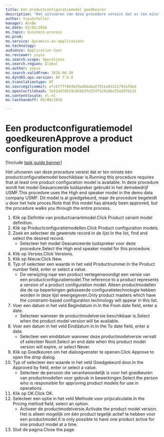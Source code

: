 ```yaml
--- 
title: Een productconfiguratiemodel goedkeuren
description: "Het uitvoeren van deze procedure vereist dat er ten minste één productconfiguratiemodel beschikbaar is."
author: YuyuScheller
manager: AnnBe
ms.date: 03/02/2016
ms.topic: business-process
ms.prod: 
ms.service: dynamics-ax-applications
ms.technology: 
audience: Application User
ms.reviewer: yuyus
ms.search.scope: Operations
ms.search.region: Global
ms.author: yuyus
ms.search.validFrom: 2016-06-30
ms.dyn365.ops.version: AX 7.0.0
ms.translationtype: HT
ms.sourcegitcommit: efcb77ff883b29a4bbaba27551e02311742afbbd
ms.openlocfilehash: 5a514d7d524c055b3fe37df524186c55a26fb233
ms.contentlocale: nl-nl
ms.lasthandoff: 05/08/2018

---
```

# <a name="approve-a-product-configuration-model"></a><span data-ttu-id="d2d40-103">Een productconfiguratiemodel goedkeuren</span><span class="sxs-lookup"><span data-stu-id="d2d40-103">Approve a product configuration model</span></span>

[!include [task guide banner](../../includes/task-guide-banner.md)]

<span data-ttu-id="d2d40-104">Het uitvoeren van deze procedure vereist dat er ten minste één productconfiguratiemodel beschikbaar is.</span><span class="sxs-lookup"><span data-stu-id="d2d40-104">Running this procedure requires that at least one product configuration model is available.</span></span> <span data-ttu-id="d2d40-105">In deze procedure wordt het model Geavanceerde luidspreker gebruikt in het demobedrijf USMF.</span><span class="sxs-lookup"><span data-stu-id="d2d40-105">This procedure uses the High end speaker model in the demo data company USMF.</span></span> <span data-ttu-id="d2d40-106">Dit model is al goedgekeurd, maar de procedure begeleidt u door het hele proces.</span><span class="sxs-lookup"><span data-stu-id="d2d40-106">Note that this model has already been approved, but the procedure walks you through the entire process.</span></span>

1. <span data-ttu-id="d2d40-107">Klik op Definitie van productvariantmodel.</span><span class="sxs-lookup"><span data-stu-id="d2d40-107">Click Product variant model definition.</span></span>
2. <span data-ttu-id="d2d40-108">Klik op Productconfiguratiemodellen.</span><span class="sxs-lookup"><span data-stu-id="d2d40-108">Click Product configuration models.</span></span>
3. <span data-ttu-id="d2d40-109">Zoek en selecteer de gewenste record in de lijst.</span><span class="sxs-lookup"><span data-stu-id="d2d40-109">In the list, find and select the desired record.</span></span>
    * <span data-ttu-id="d2d40-110">Selecteer het model Geavanceerde luidspreker voor deze procedure.</span><span class="sxs-lookup"><span data-stu-id="d2d40-110">Select the High end speaker model for this procedure.</span></span>  
4. <span data-ttu-id="d2d40-111">Klik op Versies.</span><span class="sxs-lookup"><span data-stu-id="d2d40-111">Click Versions.</span></span>
5. <span data-ttu-id="d2d40-112">Klik op Nieuw.</span><span class="sxs-lookup"><span data-stu-id="d2d40-112">Click New.</span></span>
6. <span data-ttu-id="d2d40-113">Typ of selecteer een waarde in het veld Productnummer.</span><span class="sxs-lookup"><span data-stu-id="d2d40-113">In the Product number field, enter or select a value.</span></span>
    * <span data-ttu-id="d2d40-114">De verwijzing naar een product vertegenwoordigt een versie van een productconfiguratiemodel.</span><span class="sxs-lookup"><span data-stu-id="d2d40-114">The reference to a product represents a version of a product configuration model.</span></span> <span data-ttu-id="d2d40-115">Alleen productmodellen die de op beperkingen gebaseerde configuratietechnologie hebben worden in deze lijst weergegeven.</span><span class="sxs-lookup"><span data-stu-id="d2d40-115">Only product masters which have the constraint-based configuration technology will appear in this list.</span></span>  
7. <span data-ttu-id="d2d40-116">Voer een datum in het veld Begindatum in.</span><span class="sxs-lookup"><span data-stu-id="d2d40-116">In the From date field, enter a date.</span></span>
    * <span data-ttu-id="d2d40-117">Selecteer wanneer de productmodelversie beschikbaar is.</span><span class="sxs-lookup"><span data-stu-id="d2d40-117">Select when the product model version will be available.</span></span>  
8. <span data-ttu-id="d2d40-118">Voer een datum in het veld Einddatum in.</span><span class="sxs-lookup"><span data-stu-id="d2d40-118">In the To date field, enter a date.</span></span>
    * <span data-ttu-id="d2d40-119">Selecteer een einddatum wanneer deze productmodelversie vervalt of selecteer Nooit.</span><span class="sxs-lookup"><span data-stu-id="d2d40-119">Select an end date when this product model version will expire, or select Never.</span></span>  
9. <span data-ttu-id="d2d40-120">Klik op Goedkeuren om het dialoogvenster te openen.</span><span class="sxs-lookup"><span data-stu-id="d2d40-120">Click Approve to open the drop dialog.</span></span>
10. <span data-ttu-id="d2d40-121">Typ of selecteer een waarde in het veld Goedgekeurd door.</span><span class="sxs-lookup"><span data-stu-id="d2d40-121">In the Approved by field, enter or select a value.</span></span>
    * <span data-ttu-id="d2d40-122">Selecteer de persoon die verantwoordelijk is voor het goedkeuren van productmodellen voor gebruik in bewerkingen.</span><span class="sxs-lookup"><span data-stu-id="d2d40-122">Select the person who is responsible for approving product models for use in operations.</span></span>  
11. <span data-ttu-id="d2d40-123">Klik op OK.</span><span class="sxs-lookup"><span data-stu-id="d2d40-123">Click OK.</span></span>
12. <span data-ttu-id="d2d40-124">Selecteer een optie in het veld Methode voor prijscalculatie.</span><span class="sxs-lookup"><span data-stu-id="d2d40-124">In the Pricing method field, select an option.</span></span>
    * <span data-ttu-id="d2d40-125">Activeer de productmodelversie.</span><span class="sxs-lookup"><span data-stu-id="d2d40-125">Activate the product model version.</span></span> <span data-ttu-id="d2d40-126">Het is alleen mogelijk om één product tegelijk actief te hebben voor een productmodel.</span><span class="sxs-lookup"><span data-stu-id="d2d40-126">It is only possible to have one product active for one product model at a time.</span></span>  
13. <span data-ttu-id="d2d40-127">Sluit de pagina.</span><span class="sxs-lookup"><span data-stu-id="d2d40-127">Close the page.</span></span>


